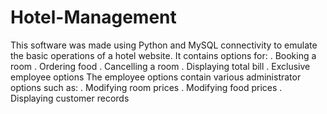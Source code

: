 # Hotel-Management
This software was made using Python and MySQL connectivity to emulate the basic operations of a hotel website. 
It contains options for:
. Booking a room
. Ordering food
. Cancelling a room
. Displaying total bill
. Exclusive employee options
The employee options contain various administrator options such as:
. Modifying room prices
. Modifying food prices
. Displaying customer records
